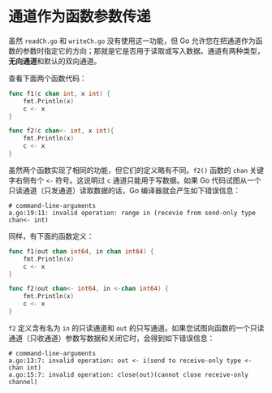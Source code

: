 # **通道作为函数参数传递**

虽然 `readCh.go` 和 `writeCh.go` 没有使用这一功能，但 Go 允许您在把通道作为函数的参数时指定它的方向；那就是它是否用于读取或写入数据。通道有两种类型，**无向通道**和默认的双向通道。

查看下面两个函数代码：

```go
func f1(c chan int, x int) {
    fmt.Println(x)
    c <- x
}

func f2(c chan<- int, x int){
    fmt.Println(x)
    c <- x
}
```

虽然两个函数实现了相同的功能，但它们的定义略有不同。`f2()` 函数的 `chan` 关键字右侧有个 `<-` 符号。这说明过 `c` 通道只能用于写数据。如果 Go 代码试图从一个只读通道（只发通道）读取数据的话，Go 编译器就会产生如下错误信息：

```shell
# command-line-arguments
a.go:19:11: invalid operation: range in (recevie from send-only type chan<- int)
```

同样，有下面的函数定义：

```go
func f1(out chan int64, in chan int64) {
    fmt.Println(x)
    c <- x
}

func f2(out chan<- int64, in <-chan int64) {
    fmt.Println(x)
    c <- x
}
```

`f2` 定义含有名为 `in` 的只读通道和 `out` 的只写通道。如果您试图向函数的一个只读通道（只收通道）参数写数据和关闭它时，会得到如下错误信息：

```shell
# command-line-arguments
a.go:13:7: invalid operation: out <- i(send to receive-only type <-chan int)
a.go:15:7: invalid operation: close(out)(cannot close receive-only channel)
```
